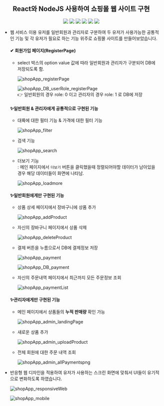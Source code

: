 <div align=center>
  <h2> React와 NodeJS 사용하여 쇼핑몰 웹 사이트 구현</h2>
  <img src="https://img.shields.io/badge/React-61DAFB?style=for-the-badge&logo=react&logoColor=white">
  <img src="https://img.shields.io/badge/Tailwind CSS-06B6D4?style=for-the-badge&logo=Tailwind CSS&logoColor=white">
  <img src="https://img.shields.io/badge/Vite-646CFF?style=for-the-badge&logo=Vite&logoColor=white">
  <img src="https://img.shields.io/badge/Redux-764ABC?style=for-the-badge&logo=Redux&logoColor=white">
  <img src="https://img.shields.io/badge/Node.js-339933?style=for-the-badge&logo=node.js&logoColor=white">
  <img src="https://img.shields.io/badge/MongoDB-47A248?style=for-the-badge&logo=mongodb&logoColor=white"> 
</div>

- 웹 서비스 이용 유저를 일반회원과 관리자로 구분하여 두 유저가 사용가능한 공통적인 기능 및 각 유저가 필요로 하는 기능 위주로 쇼핑몰 사이트를 만들어보았습니다.

   #### ✔ 회원가입 페이지(RegisterPage)   
   - select 박스의 option value 값에 따라 일반회원과 관리자가 구분되어 DB에 저장되도록 함.  
 
     ![shopApp_registerPage](https://github.com/jaeyooon/jaeyooon/assets/111714371/5b069ec9-a14a-4814-9b87-9ab64658c11c)

     ![shopApp_DB_userRole_registerPage](https://github.com/jaeyooon/jaeyooon/assets/111714371/bbbc34ee-f0a8-44c3-830f-737c03b7e66a)  
     👉 일반회원의 경우 role: 0 이고 관리자의 경우 role: 1 로 DB에 저장
     
   #### ✨일반회원 & 관리자에게 공통적으로 구현된 기능     
   - 대륙에 대한 필터 기능 & 가격에 대한 필터 기능
 
     ![shopApp_filter](https://github.com/jaeyooon/jaeyooon/assets/111714371/a1f444bd-84cd-4afd-a714-05f2fbe0313c)
   - 검색 기능
 
     ![shopApp_search](https://github.com/jaeyooon/jaeyooon/assets/111714371/3917fb2c-f39a-40ea-bcaa-78fdadf3c0f4)
   - 더보기 기능   
  : 메인 페이지에서 `더보기` 버튼을 클릭했을때 정렬되어야할 데이터가 남아있을 경우 해당 데이터들이 화면에 나타남.

     ![shopApp_loadmore](https://github.com/jaeyooon/jaeyooon/assets/111714371/453b313c-4484-4ad2-beb1-93107d5d6c9f)
    
   #### ✨일반회원에게만 구현된 기능  
   - 상품 상세 페이지에서 장바구니에 상품 추가
 
     ![shopApp_addProduct](https://github.com/jaeyooon/jaeyooon/assets/111714371/4a01766f-8721-4aeb-9c53-09443df58d66)
   - 자신의 장바구니 페이지에서 상품 삭제
 
     ![shopApp_deleteProduct](https://github.com/jaeyooon/jaeyooon/assets/111714371/fa78fb37-d161-4b56-b49c-2a6afe54f12b)
   - 결제 버튼을 누름으로서 DB에 결제정보 저장

     ![shopApp_payment](https://github.com/jaeyooon/jaeyooon/assets/111714371/0a9e9721-6cc2-424f-8fd1-3dd2962b1381)

     ![shopApp_DB_payment](https://github.com/jaeyooon/jaeyooon/assets/111714371/005e1bd9-c4b6-4ae4-b93f-352580a163a8)
   - 자신의 주문내역 페이지에서 최근까지 모든 주문정보 조회
 
     ![shopApp_paymentList](https://github.com/jaeyooon/jaeyooon/assets/111714371/946358f9-af0e-46f6-aca0-da7fa0bdcef4)

    #### ✨관리자에게만 구현된 기능 
   - 메인 페이지에서 상품들의 **누적 판매량** 확인 가능
 
     ![shopApp_admin_landingPage](https://github.com/jaeyooon/jaeyooon/assets/111714371/1b6be3c1-12f7-4fe6-a8fd-7c86348d7a2c)  
   - 새로운 상품 추가
 
     ![shopApp_admin_uploadProduct](https://github.com/jaeyooon/jaeyooon/assets/111714371/a4be659f-fa57-4fa0-83b1-7a3ef027a52a)
   - 전체 회원에 대한 주문 내역 조회
 
     ![shopApp_admin_allPaymentspng](https://github.com/jaeyooon/jaeyooon/assets/111714371/6e70f5ac-d27f-406a-84ed-b1837d4f0c98)

- 반응형 웹 디자인을 적용하여 유저가 사용하는 스크린 화면에 맞춰서 UI들이 유기적으로 변화하도록 하였습니다.

  ![shopApp_responsiveWeb](https://github.com/jaeyooon/jaeyooon/assets/111714371/a713ea63-e263-4922-b990-4d5db97df652)

  ![shopApp_mobile](https://github.com/jaeyooon/jaeyooon/assets/111714371/c1811762-0990-4dde-a090-bf9577bf0220)
  

